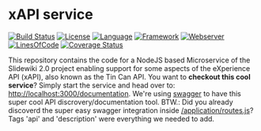# xAPI service #
[![Build Status](https://travis-ci.org/slidewiki/xapi-service.svg?branch=master)](https://travis-ci.org/slidewiki/xapi-service)
[![License](https://img.shields.io/badge/License-MPL%202.0-green.svg)](https://github.com/slidewiki/xapi-service/blob/master/LICENSE)
[![Language](https://img.shields.io/badge/Language-Javascript%20ECMA2015-lightgrey.svg)](https://developer.mozilla.org/en-US/docs/Web/JavaScript)
[![Framework](https://img.shields.io/badge/Framework-NodeJS%206.4.0-blue.svg)](https://nodejs.org/)
[![Webserver](https://img.shields.io/badge/Webserver-Hapi%2014.1.0-blue.svg)](http://hapijs.com/)
[![LinesOfCode](https://img.shields.io/badge/LOC-676-lightgrey.svg)](https://github.com/slidewiki/xapi-service/blob/master/application/package.json)
[![Coverage Status](https://coveralls.io/repos/github/slidewiki/xapi-service/badge.svg?branch=master)](https://coveralls.io/github/slidewiki/xapi-service?branch=master)

This repository contains the code for a NodeJS based Microservice of the Slidewiki 2.0 project enabling support for some aspects of the eXperience API (xAPI), also known as the Tin Can API.
You want to **checkout this cool service**? Simply start the service and head over to: [http://localhost:3000/documentation](http://localhost:3000/documentation). We're using  [swagger](https://www.npmjs.com/package/hapi-swagger) to have this super cool API discrovery/documentation tool. BTW.: Did you already discoverd the super easy swagger integration inside [/application/routes.js](https://github.com/slidewiki/xapi-service/blob/master/application/routes.js)? Tags 'api' and 'description' were everything we needed to add.
